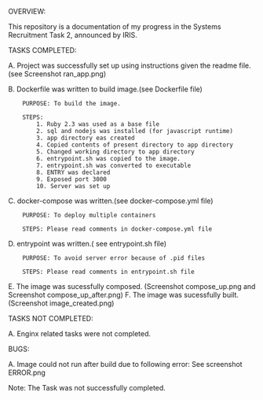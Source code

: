 OVERVIEW:

This repository is a documentation of my progress in the Systems Recruitment Task 2, announced by IRIS.

TASKS COMPLETED:
 
 A. Project was successfully set up using instructions given the readme file.(see Screenshot ran_app.png)
 
 B. Dockerfile was written to build image.(see Dockerfile file)
 		
 		PURPOSE: To build the image.
 		
 		STEPS:
 			1. Ruby 2.3 was used as a base file
 			2. sql and nodejs was installed (for javascript runtime)
 			3. app directory eas created
 			4. Copied contents of present directory to app directory
 			5. Changed working directory to app directory
 			6. entrypoint.sh was copied to the image.
 			7. entrypoint.sh was converted to executable
 			8. ENTRY was declared
 			9. Exposed port 3000
 			10. Server was set up
 
 C. docker-compose was written.(see docker-compose.yml file)
		
		PURPOSE: To deploy multiple containers
		
		STEPS: Please read comments in docker-compose.yml file 
 
 D. entrypoint was written.( see entrypoint.sh file)
 		
 		PURPOSE: To avoid server error because of .pid files
		
		STEPS: Please read comments in entrypoint.sh file
 
 E. The image was sucessfully composed. (Screenshot compose_up.png and Screenshot compose_up_after.png)
 F. The image was sucessfully built. (Screenshot image_created.png)
 
 TASKS NOT COMPLETED:

 A. Enginx related tasks were not completed.

 BUGS:
 
 A. Image could not run after build due to following error: See screenshot ERROR.png

 Note: The Task was not successfully completed.
